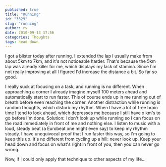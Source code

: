 ```yaml
---
published: true
title: "Running"
id: "3329"
slug: "running"
author: rv
date: 2010-09-13 17:56
categories: Thoughts
tags: head down
---
```

I got a blister today after running. I extended the lap I usually make from about 5km to 7km, and it's not noticeable harder. That's because the 5km lap was already killer for me, which displays my lack of stamina. Since I'm not really improving at all I figured I'd increase the distance a bit. So far so good.

I really suck at focusing on a task, and running is no different. When approaching a corner I already imagine myself 100 meters ahead and automatically start to run faster. This of course ends up in me running out of breath before even reaching the corner. Another distraction while running is random thoughts, which disturb my rhythm. When I have a lot of free brain time I tend to look ahead, which depresses me because I still have x km's to go before I'm done. Solution: I don't look up while running so I can focus on the road immediately in front of me and nothing else. I listen to music with a loud, steady beat (a Eurobeat one might even say) to keep my rhythm steady. I have unequivocal proof that I run faster this way, so I'm going to keep this up. It's no different from cycling up a hill: never look up. Keep your head down and focus on what's right in front of you, then you can never go wrong.

Now, if I could only apply that technique to other aspects of my life...